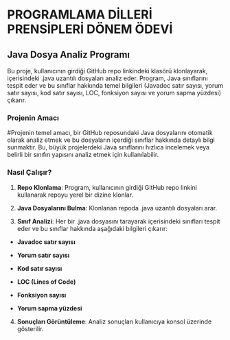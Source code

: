 # PROGRAMLAMA DİLLERİ PRENSİPLERİ DÖNEM ÖDEVİ
## Java Dosya Analiz Programı
Bu proje, kullanıcının girdiği GitHub repo linkindeki klasörü klonlayarak, içerisindeki .java uzantılı dosyaları analiz eder. Program, Java sınıflarını tespit eder ve bu sınıflar hakkında temel bilgileri (Javadoc satır sayısı, yorum satır sayısı, kod satır sayısı, LOC, fonksiyon sayısı ve yorum sapma yüzdesi) çıkarır.

### Projenin Amacı
#Projenin temel amacı, bir GitHub reposundaki Java dosyalarını otomatik olarak analiz etmek ve bu dosyaların içerdiği sınıflar hakkında detaylı bilgi sunmaktır. Bu, büyük projelerdeki Java sınıflarını hızlıca incelemek veya belirli bir sınıfın yapısını analiz etmek için kullanılabilir.

### Nasıl Çalışır?
1. **Repo Klonlama**: Program, kullanıcının girdiği GitHub repo linkini kullanarak repoyu yerel bir dizine klonlar.

2. **Java Dosyalarını Bulma**: Klonlanan repoda .java uzantılı dosyaları arar.

3. **Sınıf Analizi**: Her bir .java dosyasını tarayarak içerisindeki sınıfları tespit eder ve bu sınıflar hakkında aşağıdaki bilgileri çıkarır:

- **Javadoc satır sayısı**

- **Yorum satır sayısı**

- **Kod satır sayısı**

- **LOC (Lines of Code)**

- **Fonksiyon sayısı**

- **Yorum sapma yüzdesi**

4. **Sonuçları Görüntüleme**: Analiz sonuçları kullanıcıya konsol üzerinde gösterilir.
